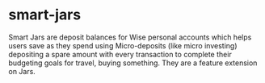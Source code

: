 # smart-jars
Smart Jars are deposit balances for Wise personal accounts which helps users save as they spend using Micro-deposits (like micro investing)  depositing a spare amount with every transaction to complete their budgeting goals for travel, buying something. They are a feature extension on Jars.
